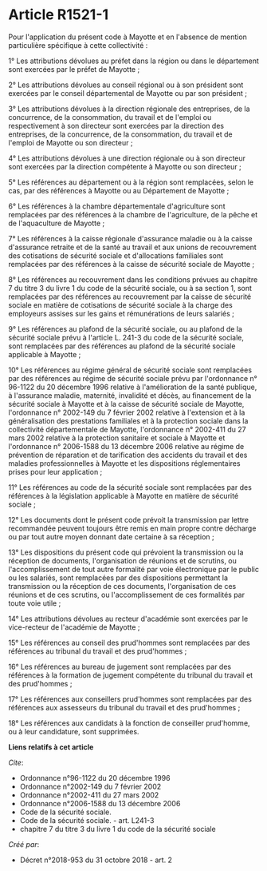 # Article R1521-1

Pour l'application du présent code à Mayotte et en l'absence de mention particulière spécifique à cette collectivité :

1° Les attributions dévolues au préfet dans la région ou dans le département sont exercées par le préfet de Mayotte ;

2° Les attributions dévolues au conseil régional ou à son président sont exercées par le conseil départemental de Mayotte ou
par son président ;

3° Les attributions dévolues à la direction régionale des entreprises, de la concurrence, de la consommation, du travail et
de l'emploi ou respectivement à son directeur sont exercées par la direction des entreprises, de la concurrence, de la
consommation, du travail et de l'emploi de Mayotte ou son directeur ;

4° Les attributions dévolues à une direction régionale ou à son directeur sont exercées par la direction compétente à Mayotte
ou son directeur ;

5° Les références au département ou à la région sont remplacées, selon le cas, par des références à Mayotte ou au Département
de Mayotte ;

6° Les références à la chambre départementale d'agriculture sont remplacées par des références à la chambre de l'agriculture,
de la pêche et de l'aquaculture de Mayotte ;

7° Les références à la caisse régionale d'assurance maladie ou à la caisse d'assurance retraite et de la santé au travail et
aux unions de recouvrement des cotisations de sécurité sociale et d'allocations familiales sont remplacées par des références
à la caisse de sécurité sociale de Mayotte ;

8° Les références au recouvrement dans les conditions prévues au chapitre 7 du titre 3 du livre 1 du code de la sécurité
sociale, ou à sa section 1, sont remplacées par des références au recouvrement par la caisse de sécurité sociale en matière
de cotisations de sécurité sociale à la charge des employeurs assises sur les gains et rémunérations de leurs salariés ;

9° Les références au plafond de la sécurité sociale, ou au plafond de la sécurité sociale prévu à l'article L. 241-3 du code
de la sécurité sociale, sont remplacées par des références au plafond de la sécurité sociale applicable à Mayotte ;

10° Les références au régime général de sécurité sociale sont remplacées par des références au régime de sécurité sociale
prévu par l'ordonnance n° 96-1122 du 20 décembre 1996 relative à l'amélioration de la santé publique, à l'assurance maladie,
maternité, invalidité et décès, au financement de la sécurité sociale à Mayotte et à la caisse de sécurité sociale de
Mayotte, l'ordonnance n° 2002-149 du 7 février 2002 relative à l'extension et à la généralisation des prestations familiales
et à la protection sociale dans la collectivité départementale de Mayotte, l'ordonnance n° 2002-411 du 27 mars 2002 relative
à la protection sanitaire et sociale à Mayotte et l'ordonnance n° 2006-1588 du 13 décembre 2006 relative au régime de
prévention de réparation et de tarification des accidents du travail et des maladies professionnelles à Mayotte et les
dispositions réglementaires prises pour leur application ;

11° Les références au code de la sécurité sociale sont remplacées par des références à la législation applicable à Mayotte en
matière de sécurité sociale ;

12° Les documents dont le présent code prévoit la transmission par lettre recommandée peuvent toujours être remis en main
propre contre décharge ou par tout autre moyen donnant date certaine à sa réception ;

13° Les dispositions du présent code qui prévoient la transmission ou la réception de documents, l'organisation de réunions
et de scrutins, ou l'accomplissement de tout autre formalité par voie électronique par le public ou les salariés, sont
remplacées par des dispositions permettant la transmission ou la réception de ces documents, l'organisation de ces réunions
et de ces scrutins, ou l'accomplissement de ces formalités par toute voie utile ;

14° Les attributions dévolues au recteur d'académie sont exercées par le vice-recteur de l'académie de Mayotte ;

15° Les références au conseil des prud'hommes sont remplacées par des références au tribunal du travail et des prud'hommes ;

16° Les références au bureau de jugement sont remplacées par des références à la formation de jugement compétente du tribunal
du travail et des prud'hommes ;

17° Les références aux conseillers prud'hommes sont remplacées par des références aux assesseurs du tribunal du travail et
des prud'hommes ;

18° Les références aux candidats à la fonction de conseiller prud'homme, ou à leur candidature, sont supprimées.

**Liens relatifs à cet article**

_Cite_:

  - Ordonnance n°96-1122 du 20 décembre 1996
  - Ordonnance n°2002-149 du 7 février 2002
  - Ordonnance n°2002-411 du 27 mars 2002
  - Ordonnance n°2006-1588 du 13 décembre 2006
  - Code de la sécurité sociale.
  - Code de la sécurité sociale. - art. L241-3
  - chapitre 7 du titre 3 du livre 1 du code de la sécurité sociale

_Créé par_:

  - Décret n°2018-953 du 31 octobre 2018 - art. 2
